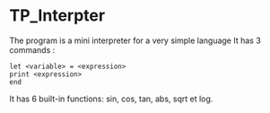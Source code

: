 # TP_Interpter
The program is a mini interpreter for a very simple language 
It has 3 commands :

    let <variable> = <expression>
    print <expression>
    end
It has 6 built-in functions: sin, cos, tan, abs, sqrt et log.
